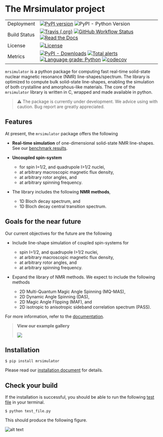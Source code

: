 # The Mrsimulator project

|              |                                                                                                                                                                                                                                                                                                                                                                                                                                                                                                                                                                                             |
| ------------ | ------------------------------------------------------------------------------------------------------------------------------------------------------------------------------------------------------------------------------------------------------------------------------------------------------------------------------------------------------------------------------------------------------------------------------------------------------------------------------------------------------------------------------------------------------------------------------------------- |
| Deployment   | [![PyPI version](https://badge.fury.io/py/mrsimulator.svg)](https://badge.fury.io/py/mrsimulator) ![PyPI - Python Version](https://img.shields.io/pypi/pyversions/mrsimulator)                                                                                                                                                                                                                                                                                                                                                                                                              |
| Build Status | [![Travis (.org)](https://img.shields.io/travis/deepanshs/mrsimulator?logo=travis)](https://travis-ci.org/github/DeepanshS/mrsimulator) [![GitHub Workflow Status](<https://img.shields.io/github/workflow/status/deepanshs/mrsimulator/CI%20(pip)?logo=GitHub>)](https://github.com/DeepanshS/mrsimulator/actions) [![Read the Docs](https://img.shields.io/readthedocs/mrsimulator)](https://mrsimulator.readthedocs.io/en/stable/)                                                                                                                                                       |
| License      | [![License](https://img.shields.io/badge/License-BSD%203--Clause-blue.svg)](https://opensource.org/licenses/BSD-3-Clause)                                                                                                                                                                                                                                                                                                                                                                                                                                                                   |
| Metrics      | [![PyPI - Downloads](https://img.shields.io/pypi/dm/mrsimulator.svg)](https://img.shields.io/pypi/dm/mrsimulator) [![Total alerts](https://img.shields.io/lgtm/alerts/g/DeepanshS/mrsimulator.svg?logo=lgtm)](https://lgtm.com/projects/g/DeepanshS/mrsimulator/alerts/) [![Language grade: Python](https://img.shields.io/lgtm/grade/python/g/DeepanshS/mrsimulator.svg?logo=lgtm)](https://lgtm.com/projects/g/DeepanshS/mrsimulator/context:python) [![codecov](https://codecov.io/gh/DeepanshS/mrsimulator/branch/master/graph/badge.svg)](https://codecov.io/gh/DeepanshS/mrsimulator) |

`mrsimulator` is a python package for computing fast real-time solid-state nuclear
magnetic resonance (NMR) line-shapes/spectrum. The library is optimized to compute bulk
solid-state line-shapes, enabling the simulation of both crystalline and amorphous-like
materials. The core of the `mrsimulator` library is written in C, wrapped and made
available in python.

> :warning: The package is currently under development. We advice using with caution. Bug report are greatly appreciated.

## Features

At present, the `mrsimulator` package offers the following

- **Real-time simulation** of one-dimensional solid-state NMR line-shapes. See our
  [benchmark results](https://mrsimulator.readthedocs.io/en/stable/benchmark.html).

- **Uncoupled spin-system**

  - for spin I=1/2, and quadrupole I>1/2 nuclei,
  - at arbitrary macroscopic magnetic flux density,
  - at arbitrary rotor angles, and
  - at arbitrary spinning frequency.

- The library includes the following **NMR methods**,

  - 1D Bloch decay spectrum, and
  - 1D Bloch decay central transition spectrum.

## Goals for the near future

Our current objectives for the future are the following

- Include line-shape simulation of coupled spin-systems for

  - spin I=1/2, and quadrupole I>1/2 nuclei,
  - at arbitrary macroscopic magnetic flux density,
  - at arbitrary rotor angles, and
  - at arbitrary spinning frequency.

- Expand the library of NMR methods. We expect to include the following methods

  - 2D Multi-Quantum Magic Angle Spinning (MQ-MAS),
  - 2D Dynamic Angle Spinning (DAS),
  - 2D Magic Angle Flipping (MAF), and
  - 2D isotropic to anisotropic sideband correlation spectrum (PASS).

For more information, refer to the
[documentation](https://mrsimulator.readthedocs.io/en/stable/).

> **View our example gallery**
>
> [![](https://img.shields.io/badge/View-Example%20Gallery-Purple?s=small)](https://mrsimulator.readthedocs.io/en/stable/auto_examples/index.html)

## Installation

    $ pip install mrsimulator

Please read our [installation document](https://mrsimulator.readthedocs.io/en/stable/installation.html) for details.

## Check your build

If the installation is successful, you should be able to run the following
[test file](https://raw.github.com/DeepanshS/mrsimulator-examples/master/test_file_v0.3.py?raw=true)
in your terminal.

    $ python test_file.py

This should produce the following figure.

![alt text](https://mrsimulator.readthedocs.io/en/master/_images/test_file.png)
